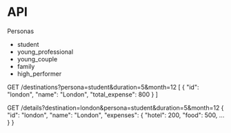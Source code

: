 
# API

Personas
- student
- young_professional
- young_couple
- family
- high_performer


GET  /destinations?persona=student&duration=5&month=12
[
  {
    "id": "london",
    "name": "London",
    "total_expense": 800
  }
]


GET  /details?destination=london&persona=student&duration=5&month=12
{
  "id": "london",
  "name": "London",
  "expenses": {
    "hotel": 200,
    "food": 500,
    ...
  }
}
